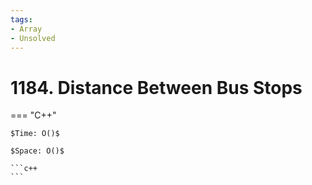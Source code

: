 ```yaml
---
tags:
- Array
- Unsolved
---
```



# 1184. Distance Between Bus Stops

=== "C++"

    $Time: O()$

    $Space: O()$

    ```c++
    ```